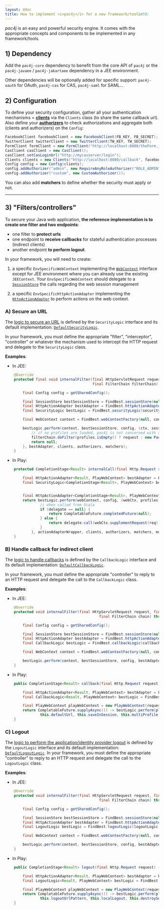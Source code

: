 ```yaml
---
layout: ddoc
title: How to implement <i>pac4j</i> for a new framework/tool&#58;
---
```


*pac4j* is an easy and powerful security engine. It comes with the appropriate concepts and components to be implemented in any framework/tools.


## 1) Dependency

Add the `pac4j-core` dependency to benefit from the core API of `pac4j` or the `pac4j-javaee` / `pac4j-jakartaee` dependency in a JEE environment.

Other dependencies will be optionally added for specific support: `pac4j-oauth` for OAuth, `pac4j-cas` for CAS, `pac4j-saml` for SAML...


## 2) Configuration

To define your security configuration, gather all your authentication mechanisms = [**clients**](clients.html) via the `Clients` class (to share the same callback url).
Also define your [**authorizers**](authorizers.html) to check authorizations and aggregate both (clients and authorizers) on the `Config`:

```java
FacebookClient facebookClient = new FacebookClient(FB_KEY, FB_SECRET);
TwitterClient twitterClient = new TwitterClient(TW_KEY, TW_SECRET);
FormClient formClient = new FormClient("http://localhost:8080/theForm.jsp", new SimpleTestUsernamePasswordAuthenticator(), new UsernameProfileCreator());
CasClient casClient = new CasClient();
casClient.setCasLoginUrl("http://mycasserver/login");
Clients clients = new Clients("http://localhost:8080/callback", facebookClient, twitterClient, formClient, casClient);
Config config = new Config(clients);
config.addAuthorizer("admin", new RequireAnyRoleAuthorizer("ROLE_ADMIN"));
config.addAuthorizer("custom", new CustomAuthorizer());
```

You can also add **matchers** to define whether the security must apply or not.

---

## 3) "Filters/controllers"

To secure your Java web application, **the reference implementation is to create one filter and two endpoints**:

- one filter to **protect urls**
- one endpoint to **receive callbacks** for stateful authentication processes (indirect clients)
- another endpoint **to perform logout**.

In your framework, you will need to create:

1) a specific `EnvSpecificWebContext` implementing the [`WebContext`](https://github.com/pac4j/pac4j/blob/master/pac4j-core/src/main/java/org/pac4j/core/context/WebContext.java) interface except for JEE environment where you can already use the existing `JEEContext`.
Your `EnvSpecificWebContext` should delegate to a [`SessionStore`](session-store.html) the calls regarding the web session management

2) a specific `EnvSpecificHttpActionAdapter` implementing the [`HttpActionAdapter`](https://github.com/pac4j/pac4j/blob/master/pac4j-core/src/main/java/org/pac4j/core/http/adapter/HttpActionAdapter.java) to perform actions on the web context.


### A) Secure an URL

The [logic to secure an URL](security-filter.html) is defined by the `SecurityLogic` interface and its default implementation: [`DefaultSecurityLogic`](https://github.com/pac4j/pac4j/blob/master/pac4j-core/src/main/java/org/pac4j/core/engine/DefaultSecurityLogic.java).

In your framework, you must define the appropriate "filter", "interceptor", "controller" or whatever the mechanism used to intercept the HTTP request and delegate to the `SecurityLogic` class.

**Examples**:

- In JEE:

```java
    @Override
    protected final void internalFilter(final HttpServletRequest request, final HttpServletResponse response,
                                        final FilterChain filterChain) throws IOException, ServletException {

        final Config config = getSharedConfig();

        final SessionStore bestSessionStore = FindBest.sessionStore(null, config, JEESessionStore.INSTANCE);
        final HttpActionAdapter bestAdapter = FindBest.httpActionAdapter(null, config, JEEHttpActionAdapter.INSTANCE);
        final SecurityLogic bestLogic = FindBest.securityLogic(securityLogic, config, DefaultSecurityLogic.INSTANCE);

        final WebContext context = FindBest.webContextFactory(null, config, JEEContextFactory.INSTANCE).newContext(request, response);

        bestLogic.perform(context, bestSessionStore, config, (ctx, session, profiles, parameters) -> {
            // if no profiles are loaded, pac4j is not concerned with this request
            filterChain.doFilter(profiles.isEmpty() ? request : new Pac4JHttpServletRequestWrapper(request, profiles), response);
            return null;
        }, bestAdapter, clients, authorizers, matchers);
    }
```

- In Play:

```java
    protected CompletionStage<Result> internalCall(final Http.Request req, final PlayWebContext webContext, final String clients, final String authorizers, final String matchers, final boolean multiProfile) throws Throwable {

        final HttpActionAdapter<Result, PlayWebContext> bestAdapter = FindBest.httpActionAdapter(null, config, PlayHttpActionAdapter.INSTANCE);
        final SecurityLogic<CompletionStage<Result>, PlayWebContext> bestLogic = FindBest.securityLogic(securityLogic, config, DefaultSecurityLogic.INSTANCE);


        final HttpActionAdapter<CompletionStage<Result>, PlayWebContext> actionAdapterWrapper = (action, webCtx) -> CompletableFuture.completedFuture(bestAdapter.adapt(action, webCtx));
        return bestLogic.perform(webContext, config, (webCtx, profiles, parameters) -> {
	            // when called from Scala
	            if (delegate == null) {
	                return CompletableFuture.completedFuture(null);
	            } else {
	                return delegate.call(webCtx.supplementRequest(req));
	            }
            }, actionAdapterWrapper, clients, authorizers, matchers, multiProfile);
    }
```


### B) Handle callback for indirect client

The [logic to handle callbacks](callback-endpoint.html) is defined by the `CallbackLogic` interface and its default implementation: [`DefaultCallbackLogic`](https://github.com/pac4j/pac4j/blob/master/pac4j-core/src/main/java/org/pac4j/core/engine/DefaultCallbackLogic.java).

In your framework, you must define the appropriate "controller" to reply to an HTTP request and delegate the call to the `CallbackLogic` class.

**Examples**:

- In JEE:

```java
    @Override
    protected void internalFilter(final HttpServletRequest request, final HttpServletResponse response,
                                           final FilterChain chain) throws IOException, ServletException {

        final Config config = getSharedConfig();

        final SessionStore bestSessionStore = FindBest.sessionStore(null, config, JEESessionStore.INSTANCE);
        final HttpActionAdapter bestAdapter = FindBest.httpActionAdapter(null, config, JEEHttpActionAdapter.INSTANCE);
        final CallbackLogic bestLogic = FindBest.callbackLogic(callbackLogic, config, DefaultCallbackLogic.INSTANCE);

        final WebContext context = FindBest.webContextFactory(null, config, JEEContextFactory.INSTANCE).newContext(request, response);

        bestLogic.perform(context, bestSessionStore, config, bestAdapter, this.defaultUrl, this.renewSession, this.defaultClient);
    }
```

- In Play:

```java
    public CompletionStage<Result> callback(final Http.Request request) {

        final HttpActionAdapter<Result, PlayWebContext> bestAdapter = FindBest.httpActionAdapter(null, config, PlayHttpActionAdapter.INSTANCE);
        final CallbackLogic<Result, PlayWebContext> bestLogic = FindBest.callbackLogic(callbackLogic, config, DefaultCallbackLogic.INSTANCE);

        final PlayWebContext playWebContext = new PlayWebContext(request, playSessionStore);
        return CompletableFuture.supplyAsync(() -> bestLogic.perform(playWebContext, config, bestAdapter,
                this.defaultUrl, this.saveInSession, this.multiProfile, this.renewSession, this.defaultClient), ec.current());
    }
```


### C) Logout

The [logic to perform the application/identity provider logout](logout-endpoint.html) is defined by the `LogoutLogic` interface and its default implementation: [`DefaultLogoutLogic`](https://github.com/pac4j/pac4j/blob/master/pac4j-core/src/main/java/org/pac4j/core/engine/DefaultLogoutLogic.java).
In your framework, you must define the appropriate "controller" to reply to an HTTP request and delegate the call to the `LogoutLogic` class.

**Examples**:

- In JEE:

```java
    @Override
    protected void internalFilter(final HttpServletRequest request, final HttpServletResponse response,
                                           final FilterChain chain) throws IOException, ServletException {

        final Config config = getSharedConfig();

        final SessionStore bestSessionStore = FindBest.sessionStore(null, config, JEESessionStore.INSTANCE);
        final HttpActionAdapter bestAdapter = FindBest.httpActionAdapter(null, config, JEEHttpActionAdapter.INSTANCE);
        final LogoutLogic bestLogic = FindBest.logoutLogic(logoutLogic, config, DefaultLogoutLogic.INSTANCE);

        final WebContext context = FindBest.webContextFactory(null, config, JEEContextFactory.INSTANCE).newContext(request, response);

        bestLogic.perform(context, bestSessionStore, config, bestAdapter, this.defaultUrl, this.logoutUrlPattern, this.localLogout, this.destroySession, this.centralLogout);
    }
```

- In Play:

```java
    public CompletionStage<Result> logout(final Http.Request request) {

        final HttpActionAdapter<Result, PlayWebContext> bestAdapter = FindBest.httpActionAdapter(null, config, PlayHttpActionAdapter.INSTANCE);
        final LogoutLogic<Result, PlayWebContext> bestLogic = FindBest.logoutLogic(logoutLogic, config, DefaultLogoutLogic.INSTANCE);

        final PlayWebContext playWebContext = new PlayWebContext(request, playSessionStore);
        return CompletableFuture.supplyAsync(() -> bestLogic.perform(playWebContext, config, bestAdapter, this.defaultUrl,
                this.logoutUrlPattern, this.localLogout, this.destroySession, this.centralLogout), ec.current());
    }
```
